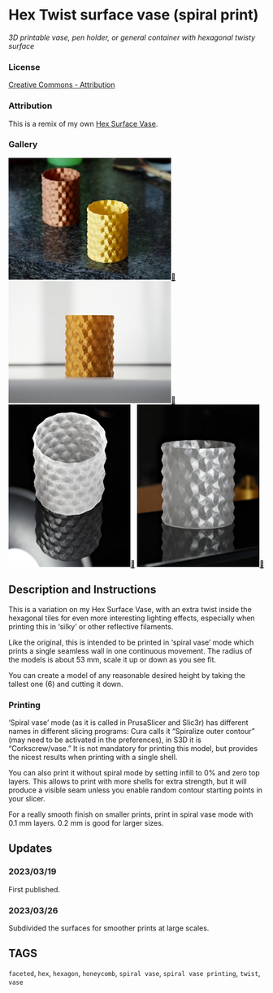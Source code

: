 # Hex Twist surface vase (spiral print)
*3D printable vase, pen holder, or general container with hexagonal twisty surface*

### License
[Creative Commons - Attribution](https://creativecommons.org/licenses/by/4.0/)

### Attribution
This is a remix of my own [Hex Surface Vase](https://github.com/DrLex0/print3d-hex-surface-vase).

### Gallery

![Photo 1](thumbs/photo1.jpg)[🔎](images/photo1.jpg) ![Photo 2](thumbs/photo2.jpg)[🔎](images/photo2.jpg) ![Photo 2](thumbs/photo3.jpg)[🔎](images/photo3.jpg) ![Photo 2](thumbs/photo4.jpg)[🔎](images/photo4.jpg)


## Description and Instructions

This is a variation on my Hex Surface Vase, with an extra twist inside the hexagonal tiles for even more interesting lighting effects, especially when printing this in ‘silky’ or other reflective filaments.

Like the original, this is intended to be printed in ‘spiral vase’ mode which prints a single seamless wall in one continuous movement. The radius of the models is about 53 mm, scale it up or down as you see fit.

You can create a model of any reasonable desired height by taking the tallest one (6) and cutting it down.

### Printing

‘Spiral vase’ mode (as it is called in PrusaSlicer and Slic3r) has different names in different slicing programs: Cura calls it “Spiralize outer contour” (may need to be activated in the preferences), in S3D it is “Corkscrew/vase.” It is not mandatory for printing this model, but provides the nicest results when printing with a single shell.

You can also print it without spiral mode by setting infill to 0% and zero top layers. This allows to print with more shells for extra strength, but it will produce a visible seam unless you enable random contour starting points in your slicer.

For a really smooth finish on smaller prints, print in spiral vase mode with 0.1 mm layers. 0.2 mm is good for larger sizes.


## Updates

### 2023/03/19
First published.

### 2023/03/26
Subdivided the surfaces for smoother prints at large scales.


## TAGS
`faceted`, `hex`, `hexagon`, `honeycomb`, `spiral vase`, `spiral vase printing`, `twist`, `vase`
